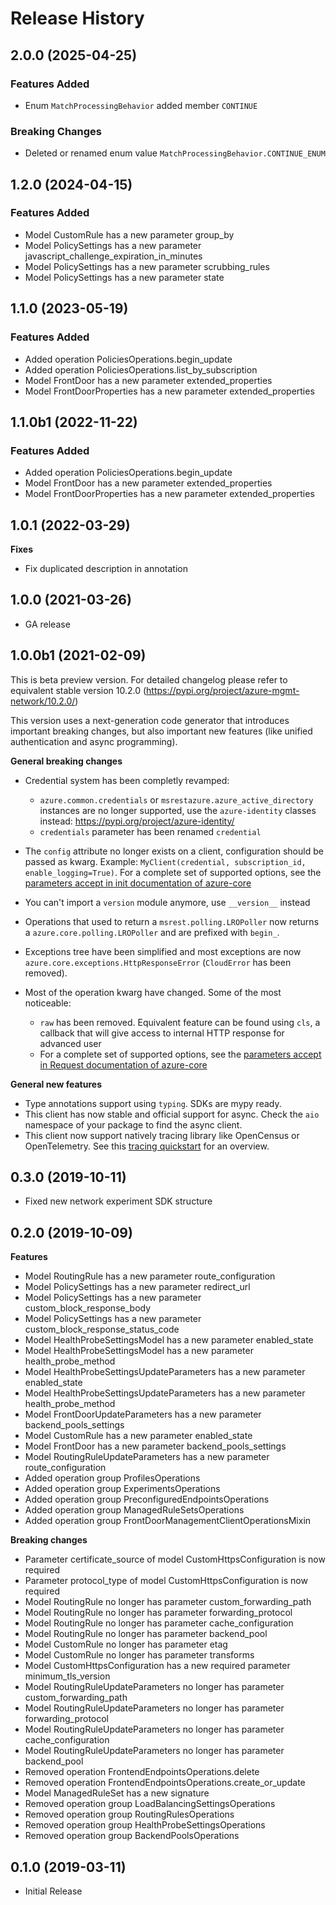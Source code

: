 # Release History

## 2.0.0 (2025-04-25)

### Features Added

  - Enum `MatchProcessingBehavior` added member `CONTINUE`

### Breaking Changes

  - Deleted or renamed enum value `MatchProcessingBehavior.CONTINUE_ENUM`

## 1.2.0 (2024-04-15)

### Features Added

  - Model CustomRule has a new parameter group_by
  - Model PolicySettings has a new parameter javascript_challenge_expiration_in_minutes
  - Model PolicySettings has a new parameter scrubbing_rules
  - Model PolicySettings has a new parameter state

## 1.1.0 (2023-05-19)

### Features Added

  - Added operation PoliciesOperations.begin_update
  - Added operation PoliciesOperations.list_by_subscription
  - Model FrontDoor has a new parameter extended_properties
  - Model FrontDoorProperties has a new parameter extended_properties

## 1.1.0b1 (2022-11-22)

### Features Added

  - Added operation PoliciesOperations.begin_update
  - Model FrontDoor has a new parameter extended_properties
  - Model FrontDoorProperties has a new parameter extended_properties

## 1.0.1 (2022-03-29)

**Fixes**

- Fix duplicated description in annotation

## 1.0.0 (2021-03-26)

 - GA release

## 1.0.0b1 (2021-02-09)

This is beta preview version.
For detailed changelog please refer to equivalent stable version 10.2.0 (https://pypi.org/project/azure-mgmt-network/10.2.0/)

This version uses a next-generation code generator that introduces important breaking changes, but also important new features (like unified authentication and async programming).

**General breaking changes**

- Credential system has been completly revamped:

  - `azure.common.credentials` or `msrestazure.azure_active_directory` instances are no longer supported, use the `azure-identity` classes instead: https://pypi.org/project/azure-identity/
  - `credentials` parameter has been renamed `credential`

- The `config` attribute no longer exists on a client, configuration should be passed as kwarg. Example: `MyClient(credential, subscription_id, enable_logging=True)`. For a complete set of
  supported options, see the [parameters accept in init documentation of azure-core](https://github.com/Azure/azure-sdk-for-python/blob/main/sdk/core/azure-core/CLIENT_LIBRARY_DEVELOPER.md#available-policies)
- You can't import a `version` module anymore, use `__version__` instead
- Operations that used to return a `msrest.polling.LROPoller` now returns a `azure.core.polling.LROPoller` and are prefixed with `begin_`.
- Exceptions tree have been simplified and most exceptions are now `azure.core.exceptions.HttpResponseError` (`CloudError` has been removed).
- Most of the operation kwarg have changed. Some of the most noticeable:

  - `raw` has been removed. Equivalent feature can be found using `cls`, a callback that will give access to internal HTTP response for advanced user
  - For a complete set of
  supported options, see the [parameters accept in Request documentation of azure-core](https://github.com/Azure/azure-sdk-for-python/blob/main/sdk/core/azure-core/CLIENT_LIBRARY_DEVELOPER.md#available-policies)

**General new features**

- Type annotations support using `typing`. SDKs are mypy ready.
- This client has now stable and official support for async. Check the `aio` namespace of your package to find the async client.
- This client now support natively tracing library like OpenCensus or OpenTelemetry. See this [tracing quickstart](https://github.com/Azure/azure-sdk-for-python/tree/main/sdk/core/azure-core-tracing-opentelemetry) for an overview.


## 0.3.0 (2019-10-11)

  - Fixed new network experiment SDK structure

## 0.2.0 (2019-10-09)

**Features**

  - Model RoutingRule has a new parameter route_configuration
  - Model PolicySettings has a new parameter redirect_url
  - Model PolicySettings has a new parameter
    custom_block_response_body
  - Model PolicySettings has a new parameter
    custom_block_response_status_code
  - Model HealthProbeSettingsModel has a new parameter enabled_state
  - Model HealthProbeSettingsModel has a new parameter
    health_probe_method
  - Model HealthProbeSettingsUpdateParameters has a new parameter
    enabled_state
  - Model HealthProbeSettingsUpdateParameters has a new parameter
    health_probe_method
  - Model FrontDoorUpdateParameters has a new parameter
    backend_pools_settings
  - Model CustomRule has a new parameter enabled_state
  - Model FrontDoor has a new parameter backend_pools_settings
  - Model RoutingRuleUpdateParameters has a new parameter
    route_configuration
  - Added operation group ProfilesOperations
  - Added operation group ExperimentsOperations
  - Added operation group PreconfiguredEndpointsOperations
  - Added operation group ManagedRuleSetsOperations
  - Added operation group FrontDoorManagementClientOperationsMixin

**Breaking changes**

  - Parameter certificate_source of model CustomHttpsConfiguration is
    now required
  - Parameter protocol_type of model CustomHttpsConfiguration is now
    required
  - Model RoutingRule no longer has parameter custom_forwarding_path
  - Model RoutingRule no longer has parameter forwarding_protocol
  - Model RoutingRule no longer has parameter cache_configuration
  - Model RoutingRule no longer has parameter backend_pool
  - Model CustomRule no longer has parameter etag
  - Model CustomRule no longer has parameter transforms
  - Model CustomHttpsConfiguration has a new required parameter
    minimum_tls_version
  - Model RoutingRuleUpdateParameters no longer has parameter
    custom_forwarding_path
  - Model RoutingRuleUpdateParameters no longer has parameter
    forwarding_protocol
  - Model RoutingRuleUpdateParameters no longer has parameter
    cache_configuration
  - Model RoutingRuleUpdateParameters no longer has parameter
    backend_pool
  - Removed operation FrontendEndpointsOperations.delete
  - Removed operation FrontendEndpointsOperations.create_or_update
  - Model ManagedRuleSet has a new signature
  - Removed operation group LoadBalancingSettingsOperations
  - Removed operation group RoutingRulesOperations
  - Removed operation group HealthProbeSettingsOperations
  - Removed operation group BackendPoolsOperations

## 0.1.0 (2019-03-11)

  - Initial Release
